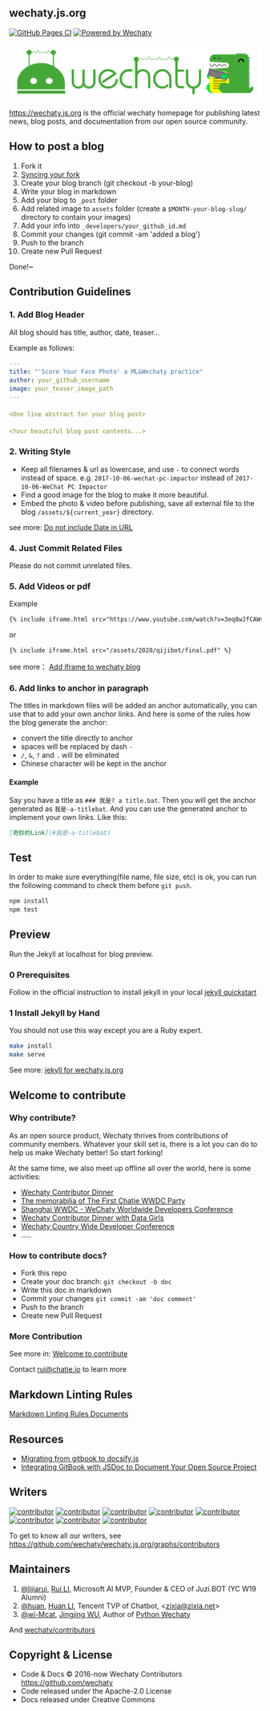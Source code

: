 ## wechaty.js.org

[![GitHub Pages CI](https://github.com/wechaty/wechaty.js.org/workflows/GitHub%20Pages%20CI/badge.svg)](https://github.com/wechaty/wechaty.js.org/actions?query=workflow%3A%22GitHub+Pages+CI%22)
[![Powered by Wechaty](https://img.shields.io/badge/Powered%20By-Wechaty-brightgreen.svg)](https://github.com/Wechaty/wechaty)

![Wechaty Docusaurus](docs/images/wechaty-docusaurus.png)

<https://wechaty.js.org> is the official wechaty homepage for publishing latest news, blog posts, and documentation from our open source community.

## How to post a blog

1. Fork it
1. [Syncing your fork](https://help.github.com/cn/github/collaborating-with-issues-and-pull-requests/syncing-a-fork)
1. Create your blog branch (git checkout -b your-blog)
1. Write your blog in markdown
1. Add your blog to `_post` folder
1. Add related image to `assets` folder (create a `$MONTH-your-blog-slug/` directory to contain your images)
1. Add your info into `_developers/your_github_id.md`
1. Commit your changes (git commit -am 'added a blog')
1. Push to the branch
1. Create new Pull Request

Done!~

## Contribution Guidelines

### 1. Add Blog Header

All blog should has title, author, date, teaser...

Example as follows:

```yaml
---
title: "'Score Your Face Photo' a ML&Wechaty practice"
author: your_github_username
image: your_teaser_image_path
---

<One line abstract for your blog post>

<Your beautiful blog post contents...>
```

### 2. Writing Style

- Keep all filenames & url as lowercase, and use `-` to connect words instead of space. e.g. `2017-10-06-wechat-pc-impactor` instead of `2017-10-06-WeChat PC Impactor`
- Find a good image for the blog to make it more beautiful.
- Embed the photo & video before publishing, save all external file to the blog `/assets/${current_year}` directory.

see more: [Do not include Date in URL](https://github.com/wechaty/wechaty.github.io/issues/79)

### 4. Just Commit Related Files

Please do not commit unrelated files.

### 5. Add Videos or pdf

Example

```html
{% include iframe.html src="https://www.youtube.com/watch?v=3eq8wJfCAWs" %}
```

or

```html
{% include iframe.html src="/assets/2020/qijibot/final.pdf" %}
```

see more： [Add iframe to wechaty blog](https://wechaty.js.org/2020/08/24/add-video-to-wechaty-blog/)

### 6. Add links to anchor in paragraph

The titles in markdown files will be added an anchor automatically, you can use that to add your own anchor links. And here is some of the rules how the blog generate the anchor:

- convert the title directly to anchor
- spaces will be replaced by dash `-`
- `/`, `&`, `?` and `.` will be eliminated
- Chinese character will be kept in the anchor

#### Example

Say you have a title as `### 我是? a title.bat`. Then you will get the anchor generated as `我是-a-titlebat`. And you can use the generated anchor to implement your own links. Like this:

```markdown
[奇妙的Link](#我是-a-titlebat)
```

## Test

In order to make sure everything(file name, file size, etc) is ok, you can run the following command to check them before `git push`.

```sh
npm install
npm test
```

## Preview

Run the Jekyll at localhost for blog preview.

### 0 Prerequisites

Follow in the official instruction to install jekyll in your local [jekyll quickstart](https://jekyllrb.com/docs/)

### 1 Install Jekyll by Hand

You should not use this way except you are a Ruby expert.

```sh
make install
make serve
```

See more: [jekyll for wechaty.js.org](https://github.com/wechaty/wechaty.js.org/tree/puppet/jekyll)

## Welcome to contribute

### Why contribute?

As an open source product, Wechaty thrives from contributions of community members. Whatever your skill set is, there is a lot you can do to help us make Wechaty better! So start forking!

At the same time, we also meet up offline all over the world, here is some activities:

- [Wechaty Contributor Dinner](https://wechaty.js.org/2017/04/26/wechaty-meeting/)
- [The memorabilia of The First Chatie WWDC Party](https://wechaty.js.org/2017/06/06/the-first-chatie-wwdc-party/)
- [Shanghai WWDC - WeChaty Worldwide Developers Conference](https://wechaty.js.org/2017/08/28/wechaty-shanghai-meetup/)
- [Wechaty Contributor Dinner with Data Girls](https://wechaty.js.org/2018/01/14/wechaty-contributor-dinner-data-girl/)
- [Wechaty Country Wide Developer Conference](https://wechaty.js.org/2018/09/15/country-wide-developer-conference/)
- .....

### How to contribute docs?

- Fork this repo
- Create your doc branch: `git checkout -b doc`
- Write this doc in markdown
- Commit your changes `git commit -am 'doc comment'`
- Push to the branch
- Create new Pull Request

### More Contribution

See more in: [Welcome to contribute](https://wechaty.github.io/docs/welcome-to-contribute)

Contact rui@chatie.io to learn more

## Markdown Linting Rules

[Markdown Linting Rules Documents](https://github.com/DavidAnson/markdownlint/blob/master/doc/Rules.md)

## Resources

- [Migrating from gitbook to docsify.js](https://timdams.com/2019/05/02/migrating-from-gitbook-to-docsify-js/)
- [Integrating GitBook with JSDoc to Document Your Open Source Project](https://gist.github.com/KevinAst/7e12648245ff2a8e9c1557135014b933)

## Writers

[![contributor](https://sourcerer.io/fame/huan/wechaty/wechaty.js.org/images/0)](https://sourcerer.io/fame/huan/wechaty/wechaty.js.org/links/0)
[![contributor](https://sourcerer.io/fame/huan/wechaty/wechaty.js.org/images/1)](https://sourcerer.io/fame/huan/wechaty/wechaty.js.org/links/1)
[![contributor](https://sourcerer.io/fame/huan/wechaty/wechaty.js.org/images/2)](https://sourcerer.io/fame/huan/wechaty/wechaty.js.org/links/2)
[![contributor](https://sourcerer.io/fame/huan/wechaty/wechaty.js.org/images/3)](https://sourcerer.io/fame/huan/wechaty/wechaty.js.org/links/3)
[![contributor](https://sourcerer.io/fame/huan/wechaty/wechaty.js.org/images/4)](https://sourcerer.io/fame/huan/wechaty/wechaty.js.org/links/4)
[![contributor](https://sourcerer.io/fame/huan/wechaty/wechaty.js.org/images/5)](https://sourcerer.io/fame/huan/wechaty/wechaty.js.org/links/5)
[![contributor](https://sourcerer.io/fame/huan/wechaty/wechaty.js.org/images/6)](https://sourcerer.io/fame/huan/wechaty/wechaty.js.org/links/6)
[![contributor](https://sourcerer.io/fame/huan/wechaty/wechaty.js.org/images/7)](https://sourcerer.io/fame/huan/wechaty/wechaty.js.org/links/7)

To get to know all our writers, see <https://github.com/wechaty/wechaty.js.org/graphs/contributors>

## Maintainers

1. [@lijiarui](https://github.com/lijiarui), [Rui LI](https://wechaty.js.org/developers/lijiarui), Microsoft AI MVP, Founder & CEO of Juzi.BOT (YC W19 Alumni)
1. [@huan](https://github.com/huan), [Huan LI](https://wechaty.js.org/developers/huan), Tencent TVP of Chatbot, \<zixia@zixia.net\>
1. [@wj-Mcat](https://github.com/wj-Mcat), [Jingjing WU](https://wechaty.js.org/developers/wj-mcat), Author of [Python Wechaty](https://github.com/wechaty/python-wechaty)

And [wechaty/contributors](https://github.com/orgs/wechaty/teams/contributors/members)

## Copyright & License

- Code & Docs © 2016-now Wechaty Contributors <https://github.com/wechaty>
- Code released under the Apache-2.0 License
- Docs released under Creative Commons
